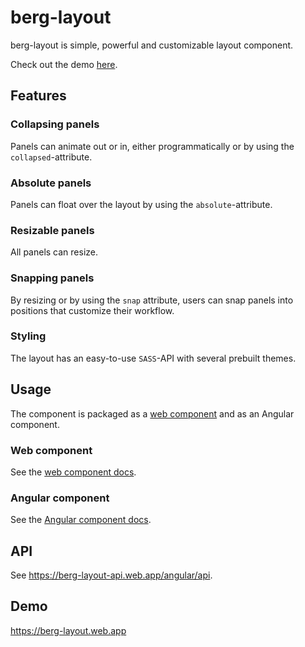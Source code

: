 # berg-layout

berg-layout is simple, powerful and customizable layout component.

Check out the demo [here](https://berg-layout.web.app/).

## Features

### Collapsing panels

Panels can animate out or in, either programmatically or by using the `collapsed`-attribute.

### Absolute panels

Panels can float over the layout by using the `absolute`-attribute.

### Resizable panels

All panels can resize.

### Snapping panels

By resizing or by using the `snap` attribute, users can snap panels into positions that customize their workflow.

### Styling

The layout has an easy-to-use `SASS`-API with several prebuilt themes.

## Usage

The component is packaged as a [web component](https://developer.mozilla.org/en-US/docs/Web/Web_Components) and as an Angular component.

### Web component

See the [web component docs](https://github.com/blidblid/berg-layout/tree/main/projects/web-component).

### Angular component

See the [Angular component docs](https://github.com/blidblid/berg-layout/tree/main/projects/angular).

## API

See https://berg-layout-api.web.app/angular/api.

## Demo

https://berg-layout.web.app
